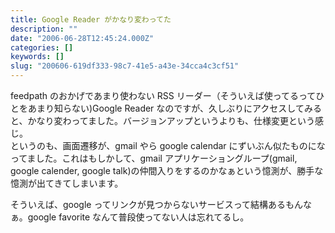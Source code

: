 ```yaml
---
title: Google Reader がかなり変わってた
description: ""
date: "2006-06-28T12:45:24.000Z"
categories: []
keywords: []
slug: "200606-619df333-98c7-41e5-a43e-34cca4c3cf51"
---
```


feedpath のおかげであまり使わない RSS リーダー（そういえば使ってるってひとをあまり知らない)Google Reader なのですが、久しぶりにアクセスしてみると、かなり変わってました。バージョンアップというよりも、仕様変更という感じ。  
というのも、画面遷移が、gmail やら google calendar にずいぶん似たものになってました。これはもしかして、gmail アプリケーショングループ(gmail, google calender, google talk)の仲間入りをするのかなぁという憶測が、勝手な憶測が出てきてしまいます。

そういえば、google ってリンクが見つからないサービスって結構あるもんなぁ。google favorite なんて普段使ってない人は忘れてるし。
